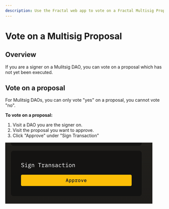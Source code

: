 ```yaml
---
description: Use the Fractal web app to vote on a Fractal Multisig Proposal.
---
```


# Vote on a Multisig Proposal

## Overview
If you are a signer on a Mulitsig DAO, you can vote on a proposal which has not yet been executed.

## Vote on a proposal

For Mulitsig DAOs, you can only vote "yes" on a proposal, you cannot vote "no".

**To vote on a proposal:**
1. Visit a DAO you are the signer on.
2. Visit the proposal you want to approve.
3. Click "Approve" under "Sign Transaction"

![](../../../../.gitbook/assets/vote-button.png)